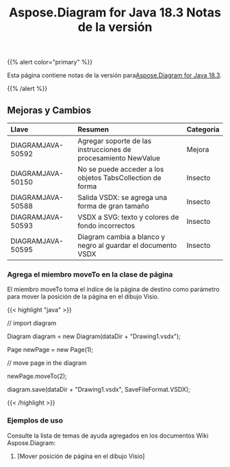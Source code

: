 ﻿---
title: Aspose.Diagram for Java 18.3 Notas de la versión
type: docs
weight: 100
url: /es/java/aspose-diagram-for-java-18-3-release-notes/
---
{{% alert color="primary" %}} 

 Esta página contiene notas de la versión para[Aspose.Diagram for Java 18.3](https://docs.aspose.com/diagram/java/aspose-diagram-for-java-18-3-release-notes/).

{{% /alert %}} 
## **Mejoras y Cambios**

|**Llave**|**Resumen**|**Categoría**|
|:- |:- |:- |
|DIAGRAMJAVA-50592|Agregar soporte de las instrucciones de procesamiento NewValue|Mejora|
|DIAGRAMJAVA-50150|No se puede acceder a los objetos TabsCollection de forma|Insecto|
|DIAGRAMJAVA-50588|Salida VSDX: se agrega una forma de gran tamaño|Insecto|
|DIAGRAMJAVA-50593|VSDX a SVG: texto y colores de fondo incorrectos|Insecto|
|DIAGRAMJAVA-50595|Diagram cambia a blanco y negro al guardar el documento VSDX|Insecto|
### **Agrega el miembro moveTo en la clase de página**
El miembro moveTo toma el índice de la página de destino como parámetro para mover la posición de la página en el dibujo Visio.

{{< highlight "java" >}}

 // import diagram

Diagram diagram = new Diagram(dataDir + "Drawing1.vsdx");

Page newPage = new Page(1);

// move page in the diagram

newPage.moveTo(2);

diagram.save(dataDir + "Drawing1.vsdx", SaveFileFormat.VSDX);

{{< /highlight >}}
### **Ejemplos de uso**
Consulte la lista de temas de ayuda agregados en los documentos Wiki Aspose.Diagram:

1. [Mover posición de página en el dibujo Visio]
